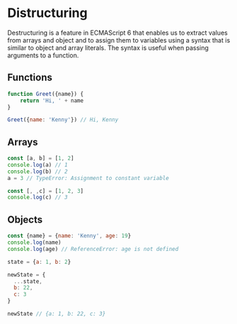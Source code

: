 # Distructuring

Destructuring is a feature in ECMAScript 6 that enables us to extract values from arrays and object and to assign them to variables using a syntax that is similar to object and array literals. The syntax is useful when passing arguments to a function.

## Functions

```js
function Greet({name}) {
    return 'Hi, ' + name
}

Greet({name: 'Kenny'}) // Hi, Kenny
```

## Arrays

```js
const [a, b] = [1, 2]
console.log(a) // 1
console.log(b) // 2
a = 3 // TypeError: Assignment to constant variable

const [, ,c] = [1, 2, 3]
console.log(c) // 3
```

## Objects

```js
const {name} = {name: 'Kenny', age: 19}
console.log(name)
console.log(age) // ReferenceError: age is not defined
```
```js
state = {a: 1, b: 2}

newState = {
  ...state,
  b: 22,
  c: 3
}

newState // {a: 1, b: 22, c: 3}
```
